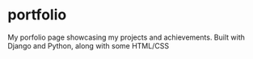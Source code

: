 # portfolio


My porfolio page showcasing my projects and achievements.
Built with Django and Python, along with some HTML/CSS

